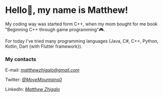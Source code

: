 # Hello🖖, my name is Matthew!

My coding way was started form C++, when my mom bought for me book "Beginning C++ through game programming"🎮.<br>

For today I've tried many programming languages (Java, C#, C++, Python, Kotlin, Dart {with Flutter framework}).

### My contacts

E-mail: <i>matthewzhigalo@gmail.com</i>

Twitter: <a href="https://twitter.com/MoveMountains0"><i>@MoveMountains0</i></a>

LinkedIn: <a href="https://www.linkedin.com/in/matthewvirus/"><i>Matthew Zhigalo</i></a>
